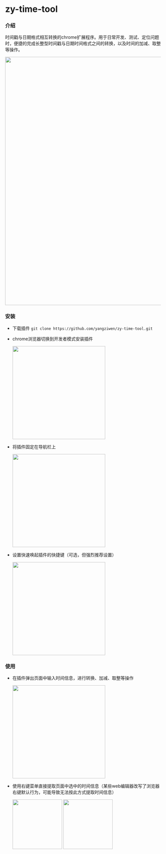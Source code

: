 # zy-time-tool
### 介绍
时间戳与日期格式相互转换的chrome扩展程序。用于日常开发、测试、定位问题时，便捷的完成长整型时间戳与日期时间格式之间的转换，以及时间的加减、取整等操作。

<img src="https://user-images.githubusercontent.com/5212414/151817818-b62c5fbd-bea9-4927-9765-4762b21bf11b.png" style="width: 800px"/>

### 安装
* 下载插件 `git clone https://github.com/yangziwen/zy-time-tool.git`
* chrome浏览器切换到开发者模式安装插件
  
  <img src="https://user-images.githubusercontent.com/5212414/151792576-5b489389-6924-4017-bcb6-7372e5dc7444.png" style="width: 300px">
* 将插件固定在导航栏上
  
  <img src="https://user-images.githubusercontent.com/5212414/151792310-715e844d-bb28-4ddf-9d1e-f25e0ff3f294.png" style="width: 300px">
* 设置快速唤起插件的快捷键（可选，但强烈推荐设置）
  
  <img src="https://user-images.githubusercontent.com/5212414/151793357-a2e243ad-b728-4f48-a115-8dcfb0221a1a.png" style="width: 300px">


### 使用
* 在插件弹出页面中输入时间信息，进行转换、加减、取整等操作

  <img src="https://user-images.githubusercontent.com/5212414/151816019-80f177b0-effc-430a-ac10-09d70be462b4.png" style="width: 300px"/>
* 使用右键菜单直接提取页面中选中的时间信息（某些web编辑器改写了浏览器右键默认行为，可能导致无法按此方式提取时间信息）

  <img src="https://user-images.githubusercontent.com/5212414/151808772-e8f60129-6ee0-4ff0-8627-35fcea1a8b9f.png" style="height: 160px"/>
  <img src="https://user-images.githubusercontent.com/5212414/151808535-7fb94b7a-91bb-4757-b57d-2ad129f962f8.png" style="height: 160px"/>
